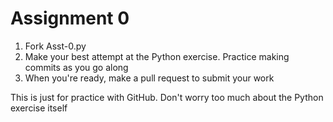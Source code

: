 # Assignment 0

  1. Fork Asst-0.py
  2. Make your best attempt at the Python exercise. Practice making commits as you go along
  3. When you're ready, make a pull request to submit your work

This is just for practice with GitHub. Don't worry too much about the Python exercise itself
